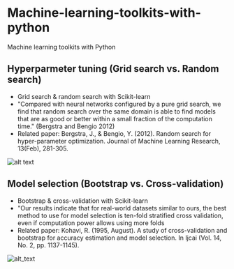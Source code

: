 # Machine-learning-toolkits-with-python
Machine learning toolkits with Python

## Hyperparmeter tuning (Grid search vs. Random search)

- Grid search & random search with Scikit-learn
- "Compared with neural networks configured by a pure grid search, we find that random search over the same domain is able to find models that are as good or better within a small fraction of the computation time." (Bergstra and Bengio 2012)
- Related paper: Bergstra, J., & Bengio, Y. (2012). Random search for hyper-parameter optimization. Journal of Machine Learning Research, 13(Feb), 281-305.

![alt text](https://cdn-images-1.medium.com/max/1600/1*ZTlQm_WRcrNqL-nLnx6GJA.png)


## Model selection (Bootstrap vs. Cross-validation)

- Bootstrap & cross-validation with Scikit-learn
- "Our results indicate that for real-world datasets similar to ours, the best method to use for model selection is ten-fold stratified cross validation, even if computation power allows using more folds
- Related paper: Kohavi, R. (1995, August). A study of cross-validation and bootstrap for accuracy estimation and model selection. In Ijcai (Vol. 14, No. 2, pp. 1137-1145).

![alt_text](https://sebastianraschka.com/images/faq/evaluate-a-model/k-fold.png)
